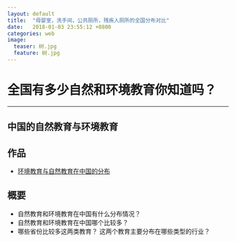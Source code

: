 ```yaml
---
layout: default
title:  "母婴室，洗手间，公共厕所，残疾人厕所的全国分布对比"
date:   2018-01-03 23:55:12 +0800
categories: web
image:
  teaser: 树.jpg
  feature: 树.jpg
---
```

# 全国有多少自然和环境教育你知道吗？
---

## 中国的自然教育与环境教育

## 作品
- <a href="https://yangyulin995.github.io/portfolio/environment/">环境教育与自然教育在中国的分布</a>

## 概要
- 自然教育和环境教育在中国有什么分布情况？
- 自然教育和环境教育在中国哪个比较多？
- 哪些省份比较多这两类教育？
这两个教育主要分布在哪些类型的行业？